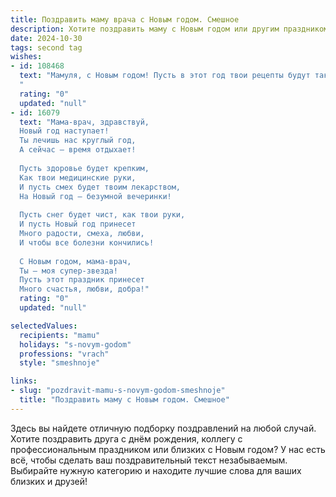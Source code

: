 ```yaml
---
title: Поздравить маму врача с Новым годом. Смешное
description: Хотите поздравить маму с Новым годом или другим праздником? Наш ИИ создаст незабываемое поздравление, а вы обязательно выделитесь среди других.  
date: 2024-10-30
tags: second tag
wishes:
- id: 108468
  text: "Мамуля, с Новым годом! Пусть в этот год твои рецепты будут такими же действенными, как твои назначения, а количество пациентов, нуждающихся в твоей помощи, стремится к нулю —  пусть все будут здоровы и счастливы!  Желаю тебе крепкого здоровья (чтобы выдержать все наши семейные праздники!),  морского отдыха, и чтобы все твои анализы были идеальными –  только отличные показатели без единого отклонения от нормы!  С Новым годом, доктор!
  "
  rating: "0"
  updated: "null"
- id: 16079
  text: "Мама-врач, здравствуй,
  Новый год наступает!
  Ты лечишь нас круглый год,
  А сейчас – время отдыхает!
  
  Пусть здоровье будет крепким,
  Как твои медицинские руки,
  И пусть смех будет твоим лекарством,
  На Новый год – безумной вечеринки!
  
  Пусть снег будет чист, как твои руки,
  И пусть Новый год принесет
  Много радости, смеха, любви,
  И чтобы все болезни кончились!
  
  С Новым годом, мама-врач,
  Ты – моя супер-звезда!
  Пусть этот праздник принесет
  Много счастья, любви, добра!"
  rating: "0"
  updated: "null"

selectedValues:
  recipients: "mamu"
  holidays: "s-novym-godom"
  professions: "vrach"
  style: "smeshnoje"

links:
- slug: "pozdravit-mamu-s-novym-godom-smeshnoje"
  title: "Поздравить маму с Новым годом. Смешное"
---
```


Здесь вы найдете отличную подборку поздравлений на любой случай.
Хотите поздравить друга с днём рождения, коллегу с профессиональным праздником или близких с Новым годом? У нас есть всё, чтобы сделать ваш поздравительный текст незабываемым. Выбирайте нужную категорию и находите лучшие слова для ваших близких и друзей!
